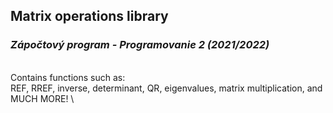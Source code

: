 ## Matrix operations library
### *Zápočtový program - Programovanie 2 (2021/2022)*
\
Contains functions such as: \
REF, RREF, inverse, determinant, QR, eigenvalues, matrix multiplication, and MUCH MORE! \


